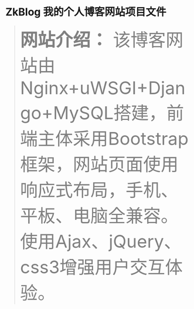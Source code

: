 # ZkBlog 我的个人博客网站项目文件
><font color=gray size=72>**网站介绍：** 该博客网站由Nginx+uWSGI+Django+MySQL搭建，前端主体采用Bootstrap框架，网站页面使用响应式布局，手机、平板、电脑全兼容。使用Ajax、jQuery、css3增强用户交互体验。</font>
